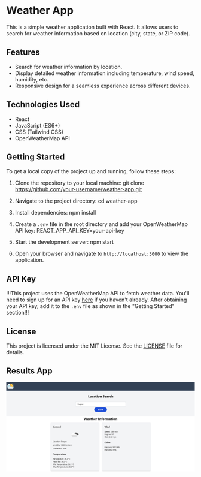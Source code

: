 # Weather App

This is a simple weather application built with React. It allows users to search for weather information based on location (city, state, or ZIP code).

## Features

- Search for weather information by location.
- Display detailed weather information including temperature, wind speed, humidity, etc.
- Responsive design for a seamless experience across different devices.

## Technologies Used

- React
- JavaScript (ES6+)
- CSS (Tailwind CSS)
- OpenWeatherMap API

## Getting Started

To get a local copy of the project up and running, follow these steps:

1. Clone the repository to your local machine:
git clone https://github.com/your-username/weather-app.git

2. Navigate to the project directory:
cd weather-app


3. Install dependencies:
npm install


4. Create a `.env` file in the root directory and add your OpenWeatherMap API key:
REACT_APP_API_KEY=your-api-key

5. Start the development server:
npm start

6. Open your browser and navigate to `http://localhost:3000` to view the application.
## API Key

!!!This project uses the OpenWeatherMap API to fetch weather data. You'll need to sign up for an API key [here](https://home.openweathermap.org/users/sign_up) if you haven't already. After obtaining your API key, add it to the `.env` file as shown in the "Getting Started" section!!!

## License

This project is licensed under the MIT License. See the [LICENSE](LICENSE) file for details.


## Results App

![Weather App](src/assets/images/results.png)


